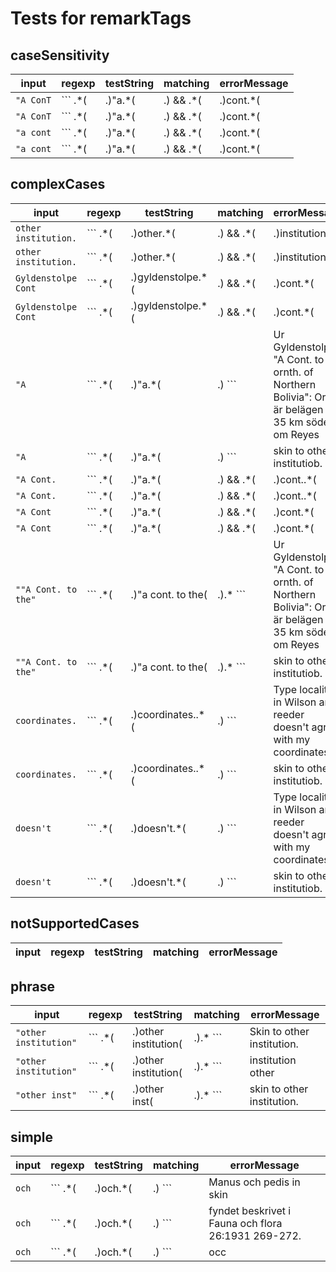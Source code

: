 # Tests for remarkTags

## caseSensitivity

| input           | regexp                                              | testString                                                                                              | matching | errorMessage |
| --------------- | --------------------------------------------------- | ------------------------------------------------------------------------------------------------------- | -------- | ------------ |
| ``` "A ConT ``` | ``` .*( |\.)\"a.*( |\.) && .*( |\.)cont.*( |\.) ``` |  Ur Gyldenstolpe "A Cont. to the ornth. of Northern Bolivia": Orion är belägen ca 35 km söder om Reyes  | true     |              |
| ``` "A ConT ``` | ``` .*( |\.)\"a.*( |\.) && .*( |\.)cont.*( |\.) ``` |  skin to other institutiob.                                                                             | false    |              |
| ``` "a cont ``` | ``` .*( |\.)\"a.*( |\.) && .*( |\.)cont.*( |\.) ``` |  Ur Gyldenstolpe "A Cont. to the ornth. of Northern Bolivia": Orion är belägen ca 35 km söder om Reyes  | true     |              |
| ``` "a cont ``` | ``` .*( |\.)\"a.*( |\.) && .*( |\.)cont.*( |\.) ``` |  skin to other institutiob.                                                                             | false    |              |

## complexCases

| input                      | regexp                                                         | testString                                                                                              | matching | errorMessage |
| -------------------------- | -------------------------------------------------------------- | ------------------------------------------------------------------------------------------------------- | -------- | ------------ |
| ``` other institution. ``` | ``` .*( |\.)other.*( |\.) && .*( |\.)institution\..*( |\.) ``` |  Skin to other institution.                                                                             | true     |              |
| ``` other institution. ``` | ``` .*( |\.)other.*( |\.) && .*( |\.)institution\..*( |\.) ``` |  skin to other institutiob.                                                                             | false    |              |
| ``` Gyldenstolpe Cont ```  | ``` .*( |\.)gyldenstolpe.*( |\.) && .*( |\.)cont.*( |\.) ```   |  Ur Gyldenstolpe "A Cont. to the ornth. of Northern Bolivia": Orion är belägen ca 35 km söder om Reyes  | true     |              |
| ``` Gyldenstolpe Cont ```  | ``` .*( |\.)gyldenstolpe.*( |\.) && .*( |\.)cont.*( |\.) ```   |  skin to other institutiob.                                                                             | false    |              |
| ``` "A ```                 | ``` .*( |\.)\"a.*( |\.) ```                                    |  Ur Gyldenstolpe "A Cont. to the ornth. of Northern Bolivia": Orion är belägen ca 35 km söder om Reyes  | true     |              |
| ``` "A ```                 | ``` .*( |\.)\"a.*( |\.) ```                                    |  skin to other institutiob.                                                                             | false    |              |
| ``` "A Cont. ```           | ``` .*( |\.)\"a.*( |\.) && .*( |\.)cont\..*( |\.) ```          |  Ur Gyldenstolpe "A Cont. to the ornth. of Northern Bolivia": Orion är belägen ca 35 km söder om Reyes  | true     |              |
| ``` "A Cont. ```           | ``` .*( |\.)\"a.*( |\.) && .*( |\.)cont\..*( |\.) ```          |  skin to other institutiob.                                                                             | false    |              |
| ``` "A Cont ```            | ``` .*( |\.)\"a.*( |\.) && .*( |\.)cont.*( |\.) ```            |  Ur Gyldenstolpe "A Cont. to the ornth. of Northern Bolivia": Orion är belägen ca 35 km söder om Reyes  | true     |              |
| ``` "A Cont ```            | ``` .*( |\.)\"a.*( |\.) && .*( |\.)cont.*( |\.) ```            |  skin to other institutiob.                                                                             | false    |              |
| ``` ""A Cont. to the" ```  | ``` .*( |\.)\"a cont\. to the( |\.).* ```                      |  Ur Gyldenstolpe "A Cont. to the ornth. of Northern Bolivia": Orion är belägen ca 35 km söder om Reyes  | true     |              |
| ``` ""A Cont. to the" ```  | ``` .*( |\.)\"a cont\. to the( |\.).* ```                      |  skin to other institutiob.                                                                             | false    |              |
| ``` coordinates. ```       | ``` .*( |\.)coordinates\..*( |\.) ```                          |  Type locality in Wilson and reeder doesn't agree with my coordinates.                                  | true     |              |
| ``` coordinates. ```       | ``` .*( |\.)coordinates\..*( |\.) ```                          |  skin to other institutiob.                                                                             | false    |              |
| ``` doesn't ```            | ``` .*( |\.)doesn't.*( |\.) ```                                |  Type locality in Wilson and reeder doesn't agree with my coordinates.                                  | true     |              |
| ``` doesn't ```            | ``` .*( |\.)doesn't.*( |\.) ```                                |  skin to other institutiob.                                                                             | false    |              |

## notSupportedCases

| input | regexp | testString | matching | errorMessage |
| ----- | ------ | ---------- | -------- | ------------ |

## phrase

| input                       | regexp                                    | testString                   | matching | errorMessage |
| --------------------------- | ----------------------------------------- | ---------------------------- | -------- | ------------ |
| ``` "other institution" ``` | ``` .*( |\.)other institution( |\.).* ``` |  Skin to other institution.  | true     |              |
| ``` "other institution" ``` | ``` .*( |\.)other institution( |\.).* ``` |  institution other           | false    |              |
| ``` "other inst" ```        | ``` .*( |\.)other inst( |\.).* ```        |  skin to other institution.  | false    |              |

## simple

| input       | regexp                      | testString                                            | matching | errorMessage |
| ----------- | --------------------------- | ----------------------------------------------------- | -------- | ------------ |
| ``` och ``` | ``` .*( |\.)och.*( |\.) ``` |  Manus och pedis in skin                              | true     |              |
| ``` och ``` | ``` .*( |\.)och.*( |\.) ``` |  fyndet beskrivet i Fauna och flora 26:1931 269-272.  | true     |              |
| ``` och ``` | ``` .*( |\.)och.*( |\.) ``` |  occ                                                  | false    |              |